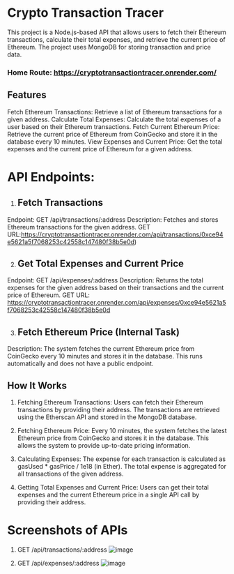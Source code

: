 # Crypto Transaction Tracer
This project is a Node.js-based API that allows users to fetch their Ethereum transactions, calculate their total expenses, and retrieve the current price of Ethereum.
The project uses MongoDB for storing transaction and price data.

### Home Route: https://cryptotransactiontracer.onrender.com/

## Features
Fetch Ethereum Transactions: Retrieve a list of Ethereum transactions for a given address.
Calculate Total Expenses: Calculate the total expenses of a user based on their Ethereum transactions.
Fetch Current Ethereum Price: Retrieve the current price of Ethereum from CoinGecko and store it in the database every 10 minutes.
View Expenses and Current Price: Get the total expenses and the current price of Ethereum for a given address.

# API Endpoints:
1. ## Fetch Transactions
Endpoint: GET /api/transactions/:address
Description: Fetches and stores Ethereum transactions for the given address.
GET URL:https://cryptotransactiontracer.onrender.com/api/transactions/0xce94e5621a5f7068253c42558c147480f38b5e0d)

2. ## Get Total Expenses and Current Price
Endpoint: GET /api/expenses/:address
Description: Returns the total expenses for the given address based on their transactions and the current price of Ethereum.
GET URL: https://cryptotransactiontracer.onrender.com/api/expenses/0xce94e5621a5f7068253c42558c147480f38b5e0d

3. ##  Fetch Ethereum Price (Internal Task)
Description: The system fetches the current Ethereum price from CoinGecko every 10 minutes and stores it in the database. This runs automatically and does not have a public endpoint.


## How It Works
1. Fetching Ethereum Transactions:
Users can fetch their Ethereum transactions by providing their address. The transactions are retrieved using the Etherscan API and stored in the MongoDB database.

2. Fetching Ethereum Price:
Every 10 minutes, the system fetches the latest Ethereum price from CoinGecko and stores it in the database. This allows the system to provide up-to-date pricing information.

3. Calculating Expenses:
The expense for each transaction is calculated as gasUsed * gasPrice / 1e18 (in Ether). The total expense is aggregated for all transactions of the given address.

4. Getting Total Expenses and Current Price:
Users can get their total expenses and the current Ethereum price in a single API call by providing their address.

# Screenshots of APIs
1. GET /api/transactions/:address
 ![image](https://github.com/user-attachments/assets/3dd5d9fd-8b4b-48a0-90b0-c58135a6897f)

2. GET /api/expenses/:address 
![image](https://github.com/user-attachments/assets/92bf0c8d-9d17-4157-8207-b96ec806379c)

